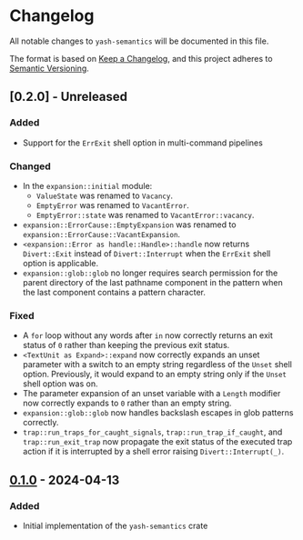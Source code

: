 # Changelog

All notable changes to `yash-semantics` will be documented in this file.

The format is based on [Keep a Changelog](https://keepachangelog.com/en/1.1.0/),
and this project adheres to [Semantic Versioning](https://semver.org/spec/v2.0.0.html).

## [0.2.0] - Unreleased

### Added

- Support for the `ErrExit` shell option in multi-command pipelines

### Changed

- In the `expansion::initial` module:
    - `ValueState` was renamed to `Vacancy`.
    - `EmptyError` was renamed to `VacantError`.
    - `EmptyError::state` was renamed to `VacantError::vacancy`.
- `expansion::ErrorCause::EmptyExpansion` was renamed to `expansion::ErrorCause::VacantExpansion`.
- `<expansion::Error as handle::Handle>::handle` now returns `Divert::Exit`
  instead of `Divert::Interrupt` when the `ErrExit` shell option is applicable.
- `expansion::glob::glob` no longer requires search permission for the parent
  directory of the last pathname component in the pattern when the last
  component contains a pattern character.

### Fixed

- A `for` loop without any words after `in` now correctly returns an exit status
  of `0` rather than keeping the previous exit status.
- `<TextUnit as Expand>::expand` now correctly expands an unset parameter with a
  switch to an empty string regardless of the `Unset` shell option. Previously,
  it would expand to an empty string only if the `Unset` shell option was on.
- The parameter expansion of an unset variable with a `Length` modifier now
  correctly expands to `0` rather than an empty string.
- `expansion::glob::glob` now handles backslash escapes in glob patterns
  correctly.
- `trap::run_traps_for_caught_signals`, `trap::run_trap_if_caught`, and
  `trap::run_exit_trap` now propagate the exit status of the executed trap
  action if it is interrupted by a shell error raising `Divert::Interrupt(_)`.

## [0.1.0] - 2024-04-13

### Added

- Initial implementation of the `yash-semantics` crate

[0.1.0]: https://github.com/magicant/yash-rs/releases/tag/yash-semantics-0.1.0

